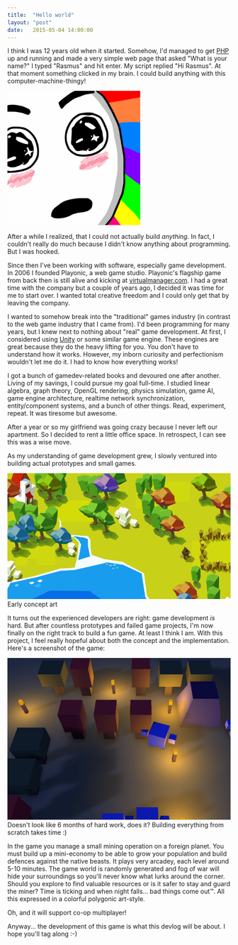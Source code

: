 ```yaml
---
title:  "Hello world"
layout: "post"
date:   2015-05-04 14:00:00
---
```

I think I was 12 years old when it started. Somehow, I'd managed to get <a href="http://php.net">PHP</a> up and running and made a very simple web page that asked "What is your name?" I typed "Rasmus" and hit enter. My script replied "Hi Rasmus". At that moment something clicked in my brain. I could build anything with this computer-machine-thingy!

<img src="/assets/images/rainbow.jpg" style="width: 300px">

After a while I realized, that I could not actually build *anything*. In fact, I couldn't really do much because I didn't know anything about programming. But I was hooked.

Since then I've been working with software, especially game development. In 2006 I founded Playonic, a web game studio. Playonic's flagship game from back then is still alive and kicking at [virtualmanager.com](http://www.virtualmanager.com/). I had a great time with the company but a couple of years ago, I decided it was time for me to start over. I wanted total creative freedom and I could only get that by leaving the company.

I wanted to somehow break into the "traditional" games industry (in contrast to the web game industry that I came from). I'd been programming for many years, but I knew next to nothing about "real" game development. At first, I considered using [Unity](https://unity3d.com/) or some similar game engine. These engines are great because they do the heavy lifting for you. You don't have to understand how it works. However, my inborn curiosity and perfectionism wouldn't let me do it. I had to know how everything works!

I got a bunch of gamedev-related books and devoured one after another. Living of my savings, I could pursue my goal full-time. I studied linear algebra, graph theory, OpenGL rendering, physics simulation, game AI, game engine architecture, realtime network synchronization, entity/component systems, and a bunch of other things. Read, experiment, repeat. It was tiresome but awesome.

After a year or so my girlfriend was going crazy because I never left our apartment. So I decided to rent a little office space. In retrospect, I can see this was a wise move.

As my understanding of game development grew, I slowly ventured into building actual prototypes and small games.

<p class="photo">
  <img src="/assets/images/early-dino-hatch-concept-art.jpg"><br>
  Early concept art
</p>

It turns out the experienced developers are right: game development *is* hard. But after countless prototypes and failed game projects, I'm now finally on the right track to build a fun game. At least I think I am. With this project, I feel really hopeful about both the concept and the implementation. Here's a screenshot of the game:

<p class="photo">
  <a href="https://www.youtube.com/watch?v=nEnwg0i7V7Y"><img src="/assets/images/flowstone-ss.jpg"></a>
  <br>
  Doesn't look like 6 months of hard work, does it? Building everything from scratch takes time :)
</p>

In the game you manage a small mining operation on a foreign planet. You must build up a mini-economy to be able to grow your population and build defences against the native beasts. It plays very arcadey, each level around 5-10 minutes. The game world is randomly generated and fog of war will hide your surroundings so you'll never know what lurks around the corner. Should you explore to find valuable resources or is it safer to stay and guard the miner? Time is ticking and when night falls... bad things come out™. All this expressed in a colorful polygonic art-style.

Oh, and it will support co-op multiplayer!

Anyway... the development of this game is what this devlog will be about. I hope you'll tag along :-)
